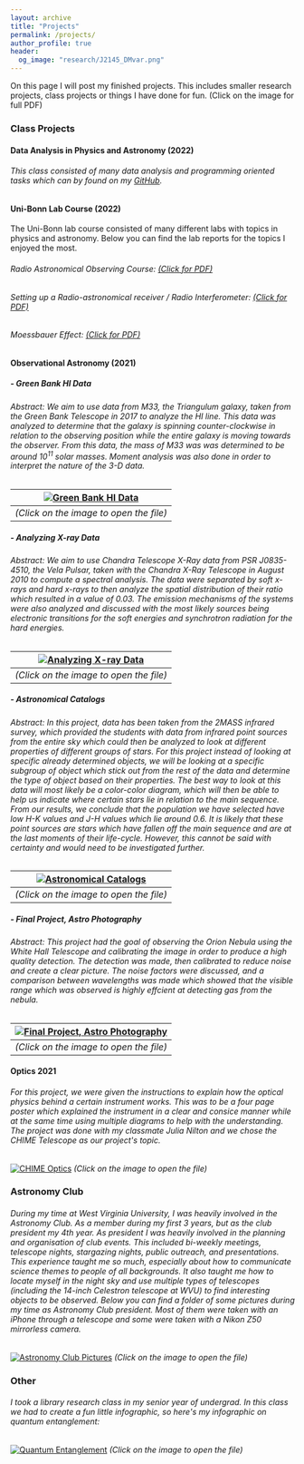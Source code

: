```yaml
---
layout: archive
title: "Projects"
permalink: /projects/
author_profile: true
header:
  og_image: "research/J2145_DMvar.png"
---
```


On this page I will post my finished projects. This includes smaller research projects, class projects or things I have done for fun. (Click on the image for full PDF)

### Class Projects
#### Data Analysis in Physics and Astronomy (2022)
###### This class consisted of many data analysis and programming oriented tasks which can by found on my [GitHub](https://github.com/JacobCT/MastersCourses/tree/main/DataAnalysis).

#### Uni-Bonn Lab Course (2022)
The Uni-Bonn lab course consisted of many different labs with topics in physics and astronomy. Below you can find the lab reports for the topics I enjoyed the most.

###### Radio Astronomical Observing Course: [(Click for PDF)](/files/projects/S264_Radio_Astronomy_Lab_A7.pdf)
###### Setting up a Radio-astronomical receiver / Radio Interferometer: [(Click for PDF)](/files/projects/Radio_Interferometry_Lab_Report.pdf)
###### Moessbauer Effect: [(Click for PDF)](/files/projects/K221_Lab_Report_JCT_PL.pdf)

#### Observational Astronomy (2021)
##### - Green Bank HI Data

###### Abstract: We aim to use data from M33, the Triangulum galaxy, taken from the Green Bank Telescope in 2017 to analyze the HI line. This data was analyzed to determine that the galaxy is spinning counter-clockwise in relation to the observing position while the entire galaxy is moving towards the observer. From this data, the mass of M33 was was determined to be around 10<sup>11</sup> solar masses. Moment analysis was also done in order to interpret the nature of the 3-D data.

| [![Green Bank HI Data](/images/projects/Triangulum-rot.png "Green Bank HI Data")](/files/projects/ASTR469_Project1_JacobCardinalTremblay.pdf) |
|:--:|
| *(Click on the image to open the file)* |

##### - Analyzing X-ray Data

###### Abstract: We aim to use Chandra Telescope X-Ray data from PSR J0835-4510, the Vela Pulsar, taken with the Chandra X-Ray Telescope in August 2010 to compute a spectral analysis. The data were separated by soft x-rays and hard x-rays to then analyze the spatial distribution of their ratio which resulted in a value of 0.03. The emission mechanisms of the systems were also analyzed and discussed with the most likely sources being electronic transitions for the soft energies and synchrotron radiation for the hard energies.

| [![Analyzing X-ray Data](/images/projects/Data_vs_Photo.png "Analyzing X-ray Data")](/files/projects/ASTR469_Project2_JacobCardinalTremblay.pdf) |
|:--:|
| *(Click on the image to open the file)* |

##### - Astronomical Catalogs

###### Abstract: In this project, data has been taken from the 2MASS infrared survey, which provided the students with data from infrared point sources from the entire sky which could then be analyzed to look at different properties of different groups of stars. For this project instead of looking at specific already determined objects, we will be looking at a specific subgroup of object which stick out from the rest of the data and determine the type of object based on their properties. The best way to look at this data will most likely be a color-color diagram, which will then be able to help us indicate where certain stars lie in relation to the main sequence. From our results, we conclude that the population we have selected have low H-K values and J-H values which lie around 0.6. It is likely that these point sources are stars which have fallen off the main sequence and are at the last moments of their life-cycle. However, this cannot be said with certainty and would need to be investigated further.

| [![Astronomical Catalogs](/images/projects/Color-Color.png "Astronomical Catalogs")](/files/projects/ASTR469_Project3_JacobCardinalTremblay.pdf) |
|:--:|
| *(Click on the image to open the file)* |

##### - Final Project, Astro Photography

###### Abstract: This project had the goal of observing the Orion Nebula using the White Hall Telescope and calibrating the image in order to produce a high quality detection. The detection was made, then calibrated to reduce noise and create a clear picture. The noise factors were discussed, and a comparison between wavelengths was made which showed that the visible range which was observed is highly effcient at detecting gas from the nebula.

| [![Final Project, Astro Photography](/images/projects/Orion_Photo.png "Final Project, Astro Photography")](https://drive.google.com/file/d/1cvvZPYJlbQEfgUm9l5lvKm2i5ZXj0HYf/view?usp=sharing) |
|:--:|
| *(Click on the image to open the file)* |

#### Optics 2021
###### For this project, we were given the instructions to explain how the optical physics behind a certain instrument works. This was to be a four page poster which explained the instrument in a clear and consice manner while at the same time using multiple diagrams to help with the understanding. The project was done with my classmate Julia Nilton and we chose the CHIME Telescope as our project's topic.

[![CHIME Optics](/images/projects/CHIMEProj.png "CHIME Optics")](/files/projects/2020-CHIME-JCT-JN-mbj-JCT-JN.pdf)
*(Click on the image to open the file)*

### Astronomy Club
###### During my time at West Virginia University, I was heavily involved in the Astronomy Club. As a member during my first 3 years, but as the club president my 4th year. As president I was heavily involved in the planning and organisation of club events. This included bi-weekly meetings, telescope nights, stargazing nights, public outreach, and presentations. This experience taught me so much, especially about how to communicate science themes to people of all backgrounds. It also taught me how to locate myself in the night sky and use multiple types of telescopes (including the 14-inch Celestron telescope at WVU) to find interesting objects to be observed. Below you can find a folder of some pictures during my time as Astronomy Club president. Most of them were taken with an iPhone through a telescope and some were taken with a Nikon Z50 mirrorless camera.

[![Astronomy Club Pictures](/images/projects/AstroClubGroup.JPG "Astronomy Club Pictures")](https://drive.google.com/drive/folders/1I8wQgwxiETlQoQBdTOtKLdwCOs2xhZbo?usp=sharing)
*(Click on the image to open the file)*

### Other
###### I took a library research class in my senior year of undergrad. In this class we had to create a fun little infographic, so here's my infographic on quantum entanglement:

[![Quantum Entanglement](/images/projects/QuantumEntanglement.png "CHIME Optics")](/files/projects/JacobCardinalTremblayInfographic.pdf)
*(Click on the image to open the file)*

